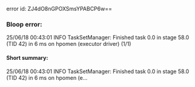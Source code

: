 error id: ZJ4dO8nGPOXSmsYPABCP6w==
### Bloop error:

25/06/18 00:43:01 INFO TaskSetManager: Finished task 0.0 in stage 58.0 (TID 42) in 6 ms on hpomen (executor driver) (1/1)
#### Short summary: 

25/06/18 00:43:01 INFO TaskSetManager: Finished task 0.0 in stage 58.0 (TID 42) in 6 ms on hpomen (e...
